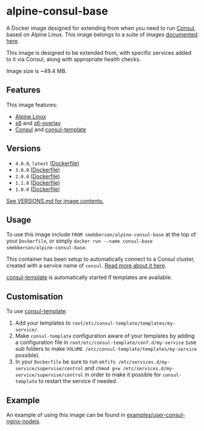 # alpine-consul-base

A Docker image designed for extending from when you need to run [Consul][consul], based on Alpine Linux.
This image belongs to a suite of images [documented here][dockeralpine].

This image is designed to be extended from, with specific services added to it via Consul, along with appropriate health checks.

Image size is ~49.4 MB.

## Features

This image features:

- [Alpine Linux][alpinelinux]
- [s6][s6] and [s6-overlay][s6overlay]
- [Consul][consul] and [consul-template][consultemplate]

## Versions

- `4.0.0`, `latest` [(Dockerfile)](https://github.com/smebberson/docker-alpine/blob/alpine-consul-base-v4.0.0/alpine-consul-base/Dockerfile)
- `3.0.0` [(Dockerfile)](https://github.com/smebberson/docker-alpine/blob/alpine-consul-base-v3.0.0/alpine-consul-base/Dockerfile)
- `2.0.0` [(Dockerfile)](https://github.com/smebberson/docker-alpine/blob/alpine-consul-base-v2.0.0/alpine-consul-base/Dockerfile)
- `1.1.0` [(Dockerfile)](https://github.com/smebberson/docker-alpine/blob/alpine-consul-base-v1.1.0/alpine-consul-base/Dockerfile)
- `1.0.0` [(Dockerfile)](https://github.com/smebberson/docker-alpine/blob/alpine-consul-base-v1.0.0/alpine-consul-base/Dockerfile)

[See VERSIONS.md for image contents.](https://github.com/smebberson/docker-alpine/blob/master/alpine-consul-base/VERSIONS.md)

## Usage

To use this image include `FROM smebberson/alpine-consul-base` at the top of your `Dockerfile`, or simply `docker run --name consul-base smebberson/alpine-consul-base`.

This container has been setup to automatically connect to a Consul cluster, created with a service name of `consul`. [Read more about it here](https://github.com/smebberson/docker-alpine/tree/master//alpine-consul).

[consul-template][consultemplate] is automatically started if templates are available.

## Customisation

To use [consul-template][consultemplate]:

1. Add your templates to `root/etc/consul-template/templates/my-service/`.
1. Make `consul-template` configuration aware of your templates by adding a configuration file in `root/etc/consul-template/conf.d/my-service` (use sub folders to make `VOLUME /etc/consul-template/templates/my-service` possible).
1. In your `Dockerfile` be sure to run `mkfifo /etc/services.d/my-service/supervise/control` and `chmod g+w /etc/services.d/my-service/supervise/control` in order to make it possible for `consul-template` to restart the service if needed.

## Example

An example of using this image can be found in [examples/user-consul-nginx-nodejs][example].

[alpinelinux]: https://www.alpinelinux.org/
[consul]: https://consul.io/
[s6]: http://www.skarnet.org/software/s6/
[s6overlay]: https://github.com/just-containers/s6-overlay
[apache]: https://httpd.apache.org/
[consulservicedef]: https://www.consul.io/docs/agent/services.html
[dockeralpine]: https://github.com/smebberson/docker-alpine
[consultemplate]: https://github.com/hashicorp/consul-template
[example]: https://github.com/smebberson/docker-alpine/tree/master/examples/user-consul-nginx-nodejs
